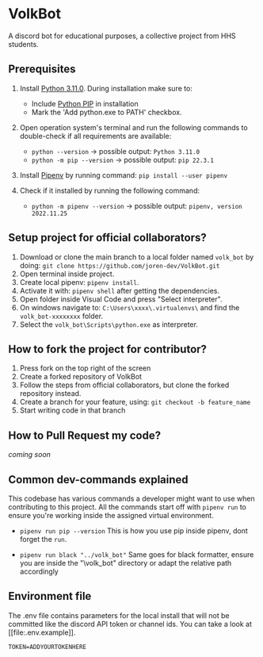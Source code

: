 # VolkBot
A discord bot for educational purposes, a collective project from HHS students.

## Prerequisites
1. Install [Python 3.11.0](https://www.python.org/downloads/). During installation make sure to:
	- Include [Python PIP](https://pip.pypa.io/en/stable/installation/) in installation
	- Mark the 'Add python.exe to PATH' checkbox.

2. Open operation system's terminal and run the following commands to double-check if all requirements are available:
    - `python --version` -> possible output: `Python 3.11.0`
    - `python -m pip --version` -> possible output: `pip 22.3.1`

3. Install [Pipenv](https://github.com/pypa/pipenv#installation) by running command: `pip install --user pipenv`

4. Check if it installed by running the following command:
    - `python -m pipenv --version` -> possible output: `pipenv, version 2022.11.25`


## Setup project for official collaborators?
1. Download or clone the main branch to a local folder named `volk_bot` by doing: `git clone https://github.com/joren-dev/VolkBot.git`
2. Open terminal inside project.
3. Create local pipenv: `pipenv install`.
4. Activate it with: `pipenv shell` after getting the dependencies.
5. Open folder inside Visual Code and press "Select interpreter".
6. On windows navigate to: `C:\Users\xxxx\.virtualenvs\` and find the `volk_bot-xxxxxxxx` folder.
7. Select the `volk_bot\Scripts\python.exe` as interpreter.
 
## How to fork the project for contributor?
1. Press fork on the top right of the screen
2. Create a forked repository of VolkBot
3. Follow the steps from official collaborators, but clone the forked repository instead.
4. Create a branch for your feature, using: `git checkout -b feature_name`
5. Start writing code in that branch

## How to Pull Request my code?
_coming soon_

 ## Common dev-commands explained
 This codebase has various commands a developer might want to use when contributing to this project. All the
 commands start off with `pipenv run` to ensure you're working inside the assigned virtual environment.


- `pipenv run pip --version`
This is how you use pip inside pipenv, dont forget the `run`.

- `pipenv run black "../volk_bot"`
Same goes for black formatter, ensure you are inside the "\volk_bot\" directory or adapt the relative path accordingly

## Environment file
The .env file contains parameters for the local install that will not be committed like the discord API token or channel ids. You can take a look at [[file:.env.example]].
```
TOKEN=ADDYOURTOKENHERE
```